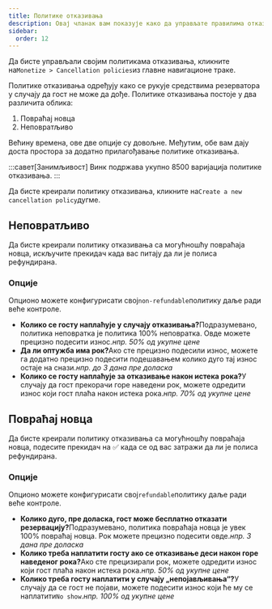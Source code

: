 ```yaml
---
title: Политике отказивања
description: Овај чланак вам показује како да управљате правилима отказивања на Винку.
sidebar:
  order: 12
---
```

Да бисте управљали својим политикама отказивања, кликните на`Monetize > Cancellation policies`из главне навигационе траке.

Политике отказивања одређују како се рукује средствима резерватора у случају да гост не може да дође. Политике отказивања постоје у два различита облика:

1. Повраћај новца
2. Неповратљиво

Већину времена, ове две опције су довољне. Међутим, обе вам дају доста простора за додатно прилагођавање политике отказивања.

:::савет\[Занимљивост]
Винк подржава укупно 8500 варијација политике отказивања.
:::

Да бисте креирали политику отказивања, кликните на`Create a new cancellation policy`дугме.

## Неповратљиво

Да бисте креирали политику отказивања са могућношћу повраћаја новца, искључите прекидач када вас питају да ли је полиса рефундирана.

### Опције

Опционо можете конфигурисати свој`non-refundable`политику даље ради веће контроле.

* **Колико се госту наплаћује у случају отказивања?**&#x41F;одразумевано, политика неповратка је политика 100% неповратка. Овде можете прецизно подесити износ.*нпр. 50% од укупне цене*
* **Да ли оптужба има рок?**&#x410;ко сте прецизно подесили износ, можете га додатно прецизно подесити подешавањем колико дуго тај износ остаје на снази.*нпр. до 3 дана пре доласка*
* **Колико се госту наплаћује за отказивање након истека рока?**&#x423; случају да гост прекорачи горе наведени рок, можете одредити износ који гост плаћа након истека рока.*нпр. 70% од укупне цене*

## Повраћај новца

Да бисте креирали политику отказивања са могућношћу повраћаја новца, подесите прекидач на ✅ када се од вас затражи да ли је полиса рефундирана.

### Опције

Опционо можете конфигурисати свој`refundable`политику даље ради веће контроле.

* **Колико дуго, пре доласка, гост може бесплатно отказати резервацију?**&#x41F;одразумевано, политика повраћаја новца је увек 100% повраћај новца. Рок можете прецизно подесити овде.*нпр. 3 дана пре доласка*
* **Колико треба наплатити госту ако се отказивање деси након горе наведеног рока?**&#x410;ко сте прецизирали рок, можете одредити износ који гост плаћа након истека рока.*нпр. 50% од укупне цене*
* **Колико треба госту наплатити у случају „непојављивања“?**&#x423; случају да се гост не појави, можете подесити износ који ће му се наплатити`No show`.*нпр. 100% од укупне цене*

